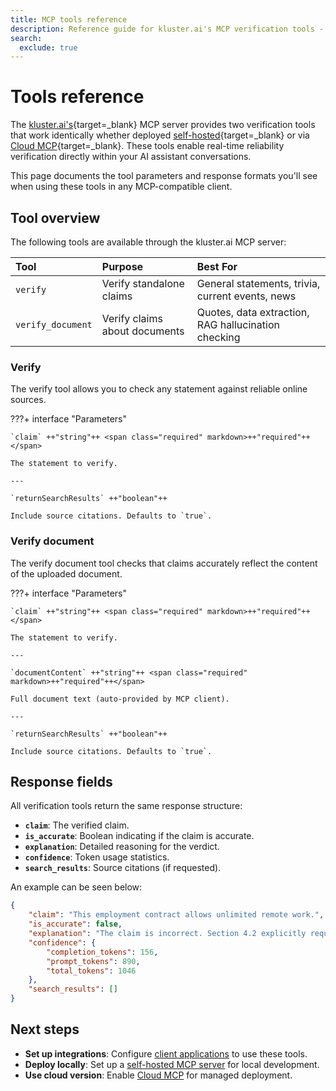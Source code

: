 ```yaml
---
title: MCP tools reference
description: Reference guide for kluster.ai's MCP verification tools - verify claims and documents with detailed parameters and response formats.
search:
  exclude: true
---
```


# Tools reference

The [kluster.ai's](https://www.kluster.ai/){target=\_blank} MCP server provides two verification tools that work identically whether deployed [self-hosted](/get-started/mcp/self-hosted/){target=\_blank} or via [Cloud MCP](/get-started/mcp/cloud/platform/){target=\_blank}. These tools enable real-time reliability verification directly within your AI assistant conversations.

This page documents the tool parameters and response formats you'll see when using these tools in any MCP-compatible client.

## Tool overview


The following tools are available through the kluster.ai MCP server:

| Tool | Purpose | Best For |
|:---|:---|:---|
| `verify` | Verify standalone claims | General statements, trivia, current events, news |
| `verify_document` | Verify claims about documents | Quotes, data extraction, RAG hallucination checking |

### Verify

The verify tool allows you to check any statement against reliable online sources.

???+ interface "Parameters"

    `claim` ++"string"++ <span class="required" markdown>++"required"++</span>

    The statement to verify.

    ---

    `returnSearchResults` ++"boolean"++

    Include source citations. Defaults to `true`.

### Verify document

The verify document tool checks that claims accurately reflect the content of the uploaded document.

???+ interface "Parameters"


    `claim` ++"string"++ <span class="required" markdown>++"required"++</span>

    The statement to verify.

    ---

    `documentContent` ++"string"++ <span class="required" markdown>++"required"++</span>

    Full document text (auto-provided by MCP client).

    ---

    `returnSearchResults` ++"boolean"++

    Include source citations. Defaults to `true`.

## Response fields

All verification tools return the same response structure:

- **`claim`**: The verified claim.
- **`is_accurate`**: Boolean indicating if the claim is accurate.
- **`explanation`**: Detailed reasoning for the verdict.
- **`confidence`**: Token usage statistics.
- **`search_results`**: Source citations (if requested).

An example can be seen below:

```json
{
    "claim": "This employment contract allows unlimited remote work.",
    "is_accurate": false,
    "explanation": "The claim is incorrect. Section 4.2 explicitly requires on-site work minimum 3 days per week and residence within 50 miles of headquarters.",
    "confidence": {
        "completion_tokens": 156,
        "prompt_tokens": 890,
        "total_tokens": 1046
    },
    "search_results": []
}
```

## Next steps

- **Set up integrations**: Configure [client applications](/get-started/mcp/integrations/) to use these tools.
- **Deploy locally**: Set up a [self-hosted MCP server](/get-started/mcp/self-hosted/) for local development.
- **Use cloud version**: Enable [Cloud MCP](/get-started/mcp/cloud/platform/) for managed deployment.